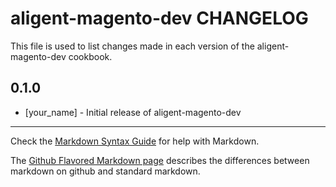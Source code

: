 aligent-magento-dev CHANGELOG
=============================

This file is used to list changes made in each version of the aligent-magento-dev cookbook.

0.1.0
-----
- [your_name] - Initial release of aligent-magento-dev

- - -
Check the [Markdown Syntax Guide](http://daringfireball.net/projects/markdown/syntax) for help with Markdown.

The [Github Flavored Markdown page](http://github.github.com/github-flavored-markdown/) describes the differences between markdown on github and standard markdown.
